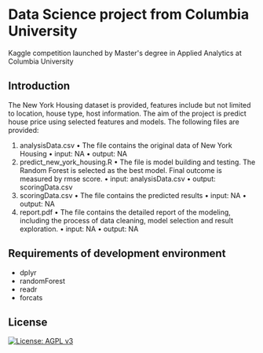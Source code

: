 # Data Science project from Columbia University
Kaggle competition launched by Master's degree in Applied Analytics at Columbia University

## Introduction
The New York Housing dataset is provided, features include but not limited to location, house type, host information. The aim of the project is predict house price using selected features and models. 
The following files are provided:
1. analysisData.csv
•	The file contains the original data of New York Housing
•	input: NA
•	output: NA
2. predict_new_york_housing.R
•	The file is model building and testing. The Random Forest is selected as the best model. Final outcome is measured by rmse score. 
•	input: analysisData.csv
•	output: scoringData.csv
3. scoringData.csv
•	The file contains the predicted results
•	input: NA
•	output: NA
3. report.pdf
•	The file contains the detailed report of the modeling, including the process of data cleaning, model selection and result exploration. 
•	input: NA
•	output: NA

## Requirements of development environment
- dplyr
- randomForest
- readr
- forcats
## License
[![License: AGPL v3](https://img.shields.io/badge/License-AGPL_v3-green.svg)](https://www.gnu.org/licenses/agpl-3.0)
